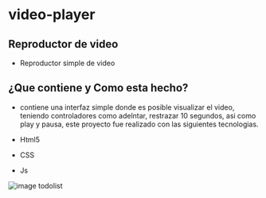 # video-player


## Reproductor de video
* Reproductor simple de video

## ¿Que contiene y Como esta hecho?
* contiene una interfaz simple donde es posible visualizar el video, teniendo controladores como adelntar, restrazar 10 segundos, asi como play y pausa, este proyecto fue realizado con las siguientes tecnologias.

* Html5
* CSS
* Js

![image todolist](https://repository-images.githubusercontent.com/410469598/cce63712-b6b5-4c64-aa8b-2e8037d4eb20)



